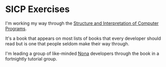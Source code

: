 # SICP Exercises

I'm working my way through the [Structure and Interpretation of Computer Programs](https://mitpress.mit.edu/sites/default/files/sicp/index.html).

It's a book that appears on most lists of books that every developer should read but is one that people seldom make their way through.

I'm leading a group of like-minded [Nona](https://nona.digital) developers through the book in a fortnightly tutorial group. 

